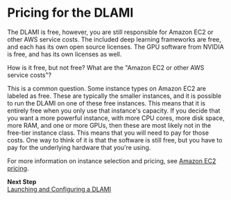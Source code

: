 # Pricing for the DLAMI<a name="pricing"></a>

The DLAMI is free, however, you are still responsible for Amazon EC2 or other AWS service costs\. The included deep learning frameworks are free, and each has its own open source licenses\. The GPU software from NVIDIA is free, and has its own licenses as well\. 

How is it free, but not free? What are the "Amazon EC2 or other AWS service costs"?

This is a common question\. Some instance types on Amazon EC2 are labeled as free\. These are typically the smaller instances, and it is possible to run the DLAMI on one of these free instances\. This means that it is entirely free when you only use that instance's capacity\. If you decide that you want a more powerful instance, with more CPU cores, more disk space, more RAM, and one or more GPUs, then these are most likely not in the free\-tier instance class\. This means that you will need to pay for those costs\. One way to think of it is that the software is still free, but you have to pay for the underlying hardware that you're using\.

For more information on instance selection and pricing, see [Amazon EC2 pricing](https://aws.amazon.com/ec2/pricing/)\.

**Next Step**  
[Launching and Configuring a DLAMI](launch-config.md)